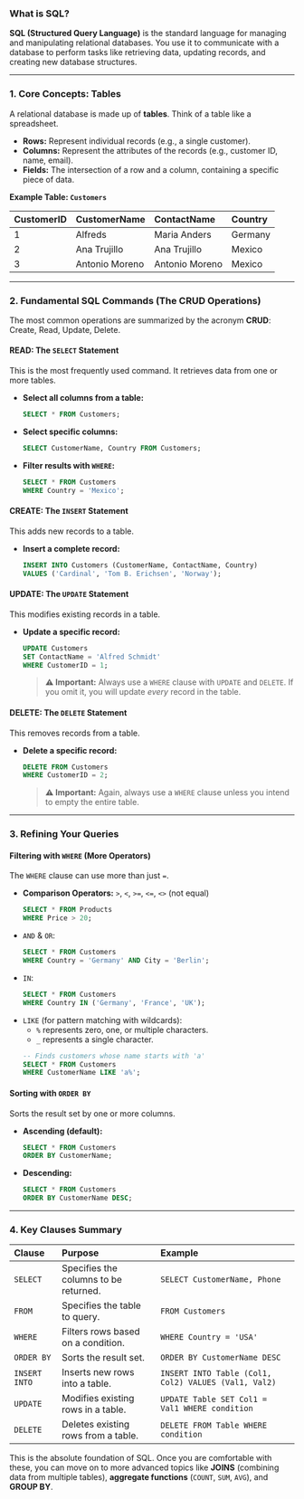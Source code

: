 ### What is SQL?

**SQL (Structured Query Language)** is the standard language for managing and manipulating relational databases. You use it to communicate with a database to perform tasks like retrieving data, updating records, and creating new database structures.

---

### 1. Core Concepts: Tables

A relational database is made up of **tables**. Think of a table like a spreadsheet.

*   **Rows:** Represent individual records (e.g., a single customer).
*   **Columns:** Represent the attributes of the records (e.g., customer ID, name, email).
*   **Fields:** The intersection of a row and a column, containing a specific piece of data.

**Example Table: `Customers`**

| CustomerID | CustomerName | ContactName | Country |
| :--------- | :----------- | :---------- | :------ |
| 1          | Alfreds      | Maria Anders | Germany |
| 2          | Ana Trujillo | Ana Trujillo | Mexico  |
| 3          | Antonio Moreno | Antonio Moreno | Mexico  |

---

### 2. Fundamental SQL Commands (The CRUD Operations)

The most common operations are summarized by the acronym **CRUD**: Create, Read, Update, Delete.

#### **R**EAD: The `SELECT` Statement
This is the most frequently used command. It retrieves data from one or more tables.

*   **Select all columns from a table:**
    ```sql
    SELECT * FROM Customers;
    ```

*   **Select specific columns:**
    ```sql
    SELECT CustomerName, Country FROM Customers;
    ```

*   **Filter results with `WHERE`:**
    ```sql
    SELECT * FROM Customers
    WHERE Country = 'Mexico';
    ```

#### **C**REATE: The `INSERT` Statement
This adds new records to a table.

*   **Insert a complete record:**
    ```sql
    INSERT INTO Customers (CustomerName, ContactName, Country)
    VALUES ('Cardinal', 'Tom B. Erichsen', 'Norway');
    ```

#### **U**PDATE: The `UPDATE` Statement
This modifies existing records in a table.

*   **Update a specific record:**
    ```sql
    UPDATE Customers
    SET ContactName = 'Alfred Schmidt'
    WHERE CustomerID = 1;
    ```
    > **⚠️ Important:** Always use a `WHERE` clause with `UPDATE` and `DELETE`. If you omit it, you will update *every* record in the table.

#### **D**ELETE: The `DELETE` Statement
This removes records from a table.

*   **Delete a specific record:**
    ```sql
    DELETE FROM Customers
    WHERE CustomerID = 2;
    ```
    > **⚠️ Important:** Again, always use a `WHERE` clause unless you intend to empty the entire table.

---

### 3. Refining Your Queries

#### Filtering with `WHERE` (More Operators)
The `WHERE` clause can use more than just `=`.

*   **Comparison Operators:** `>`, `<`, `>=`, `<=`, `<>` (not equal)
    ```sql
    SELECT * FROM Products
    WHERE Price > 20;
    ```
*   `AND` & `OR`:
    ```sql
    SELECT * FROM Customers
    WHERE Country = 'Germany' AND City = 'Berlin';
    ```
*   `IN`:
    ```sql
    SELECT * FROM Customers
    WHERE Country IN ('Germany', 'France', 'UK');
    ```
*   `LIKE` (for pattern matching with wildcards):
    *   `%` represents zero, one, or multiple characters.
    *   `_` represents a single character.
    ```sql
    -- Finds customers whose name starts with 'a'
    SELECT * FROM Customers
    WHERE CustomerName LIKE 'a%';
    ```

#### Sorting with `ORDER BY`
Sorts the result set by one or more columns.

*   **Ascending (default):**
    ```sql
    SELECT * FROM Customers
    ORDER BY CustomerName;
    ```
*   **Descending:**
    ```sql
    SELECT * FROM Customers
    ORDER BY CustomerName DESC;
    ```

---

### 4. Key Clauses Summary

| Clause     | Purpose                                                       | Example                                                  |
| :--------- | :------------------------------------------------------------ | :------------------------------------------------------- |
| `SELECT`   | Specifies the columns to be returned.                         | `SELECT CustomerName, Phone`                             |
| `FROM`     | Specifies the table to query.                                 | `FROM Customers`                                         |
| `WHERE`    | Filters rows based on a condition.                            | `WHERE Country = 'USA'`                                  |
| `ORDER BY` | Sorts the result set.                                         | `ORDER BY CustomerName DESC`                             |
| `INSERT INTO` | Inserts new rows into a table.                              | `INSERT INTO Table (Col1, Col2) VALUES (Val1, Val2)`    |
| `UPDATE`   | Modifies existing rows in a table.                            | `UPDATE Table SET Col1 = Val1 WHERE condition`           |
| `DELETE`   | Deletes existing rows from a table.                           | `DELETE FROM Table WHERE condition`                      |

This is the absolute foundation of SQL. Once you are comfortable with these, you can move on to more advanced topics like **JOINS** (combining data from multiple tables), **aggregate functions** (`COUNT`, `SUM`, `AVG`), and **GROUP BY**.
